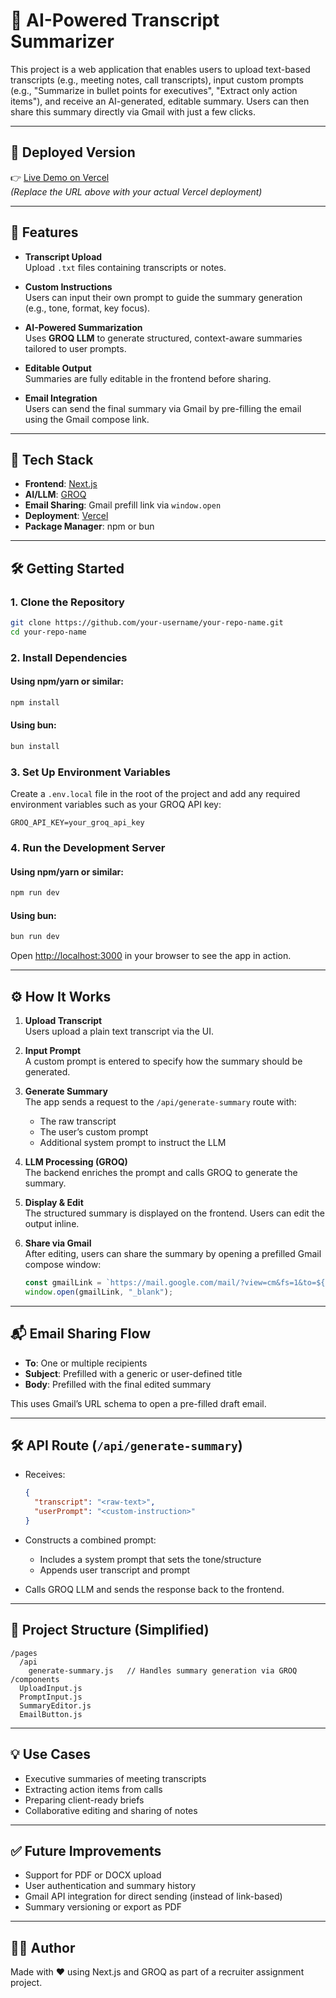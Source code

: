 # 📝 AI-Powered Transcript Summarizer

This project is a web application that enables users to upload text-based transcripts (e.g., meeting notes, call transcripts), input custom prompts (e.g., "Summarize in bullet points for executives", "Extract only action items"), and receive an AI-generated, editable summary. Users can then share this summary directly via Gmail with just a few clicks.

---

## 🔗 Deployed Version

👉 [Live Demo on Vercel](https://your-project-name.vercel.app)  
_(Replace the URL above with your actual Vercel deployment)_

---

## 🚀 Features

- **Transcript Upload**  
  Upload `.txt` files containing transcripts or notes.

- **Custom Instructions**  
  Users can input their own prompt to guide the summary generation (e.g., tone, format, key focus).

- **AI-Powered Summarization**  
  Uses **GROQ LLM** to generate structured, context-aware summaries tailored to user prompts.

- **Editable Output**  
  Summaries are fully editable in the frontend before sharing.

- **Email Integration**  
  Users can send the final summary via Gmail by pre-filling the email using the Gmail compose link.

---

## 🧠 Tech Stack

- **Frontend**: [Next.js](https://nextjs.org/)
- **AI/LLM**: [GROQ](https://groq.com/)
- **Email Sharing**: Gmail prefill link via `window.open`
- **Deployment**: [Vercel](https://vercel.com/)
- **Package Manager**: npm or bun

---

## 🛠️ Getting Started

### 1. Clone the Repository

```bash
git clone https://github.com/your-username/your-repo-name.git
cd your-repo-name
```

### 2. Install Dependencies

#### Using **npm**/**yarn** or similar:

```bash
npm install
```

#### Using **bun**:

```bash
bun install
```

### 3. Set Up Environment Variables

Create a `.env.local` file in the root of the project and add any required environment variables such as your GROQ API key:

```env
GROQ_API_KEY=your_groq_api_key
```

### 4. Run the Development Server

#### Using **npm**/**yarn** or similar:

```bash
npm run dev
```

#### Using **bun**:

```bash
bun run dev
```

Open [http://localhost:3000](http://localhost:3000) in your browser to see the app in action.

---

## ⚙️ How It Works

1. **Upload Transcript**  
   Users upload a plain text transcript via the UI.

2. **Input Prompt**  
   A custom prompt is entered to specify how the summary should be generated.

3. **Generate Summary**  
   The app sends a request to the `/api/generate-summary` route with:

   - The raw transcript
   - The user’s custom prompt
   - Additional system prompt to instruct the LLM

4. **LLM Processing (GROQ)**  
   The backend enriches the prompt and calls GROQ to generate the summary.

5. **Display & Edit**  
   The structured summary is displayed on the frontend. Users can edit the output inline.

6. **Share via Gmail**  
   After editing, users can share the summary by opening a prefilled Gmail compose window:

   ```ts
   const gmailLink = `https://mail.google.com/mail/?view=cm&fs=1&to=${to}&su=${subjectEncoded}&body=${bodyEncoded}`;
   window.open(gmailLink, "_blank");
   ```

---

## 📬 Email Sharing Flow

- **To**: One or multiple recipients
- **Subject**: Prefilled with a generic or user-defined title
- **Body**: Prefilled with the final edited summary

This uses Gmail’s URL schema to open a pre-filled draft email.

---

## 🛠 API Route (`/api/generate-summary`)

- Receives:

  ```json
  {
    "transcript": "<raw-text>",
    "userPrompt": "<custom-instruction>"
  }
  ```

- Constructs a combined prompt:

  - Includes a system prompt that sets the tone/structure
  - Appends user transcript and prompt

- Calls GROQ LLM and sends the response back to the frontend.

---

## 📁 Project Structure (Simplified)

```
/pages
  /api
    generate-summary.js   // Handles summary generation via GROQ
/components
  UploadInput.js
  PromptInput.js
  SummaryEditor.js
  EmailButton.js
```

---

## 💡 Use Cases

- Executive summaries of meeting transcripts
- Extracting action items from calls
- Preparing client-ready briefs
- Collaborative editing and sharing of notes

---

## ✅ Future Improvements

- Support for PDF or DOCX upload
- User authentication and summary history
- Gmail API integration for direct sending (instead of link-based)
- Summary versioning or export as PDF

---

## 🧑‍💻 Author

Made with ❤️ using Next.js and GROQ as part of a recruiter assignment project.
